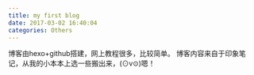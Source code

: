```yaml
---
title: my first blog
date: 2017-03-02 16:40:04
categories: Others
---
```


博客由hexo+github搭建，网上教程很多，比较简单。
博客内容来自于印象笔记，从我的小本本上选一些搬出来，(⊙v⊙)嗯！
